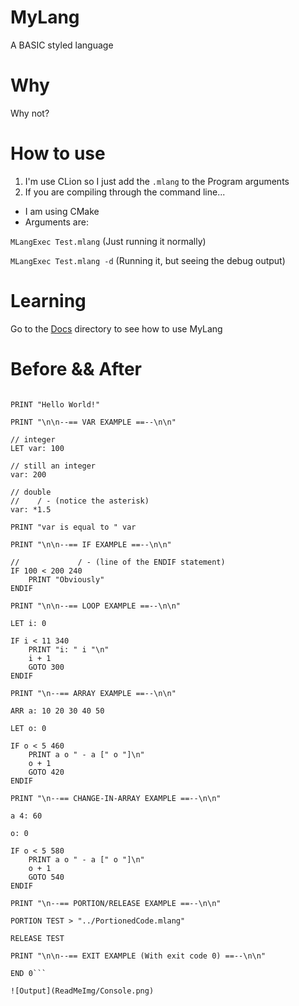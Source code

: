 # MyLang

A BASIC styled language

# Why

Why not?

# How to use

1. I'm use CLion so I just add the ```.mlang``` to the Program arguments
2. If you are compiling through the command line...
  * I am using CMake
  * Arguments are:

```MLangExec Test.mlang``` (Just running it normally)

```MLangExec Test.mlang -d``` (Running it, but seeing the debug output)

# Learning 

Go to the [Docs](docs) directory to see how to use MyLang

# Before && After

```PRINT "\n\n--== PRINT EXAMPLE ==--\n\n"

PRINT "Hello World!"

PRINT "\n\n--== VAR EXAMPLE ==--\n\n"

// integer
LET var: 100

// still an integer
var: 200

// double
//    / - (notice the asterisk)
var: *1.5

PRINT "var is equal to " var

PRINT "\n\n--== IF EXAMPLE ==--\n\n"

//             / - (line of the ENDIF statement)
IF 100 < 200 240
    PRINT "Obviously"
ENDIF

PRINT "\n\n--== LOOP EXAMPLE ==--\n\n"

LET i: 0

IF i < 11 340
    PRINT "i: " i "\n"
    i + 1
    GOTO 300
ENDIF

PRINT "\n--== ARRAY EXAMPLE ==--\n\n"

ARR a: 10 20 30 40 50

LET o: 0

IF o < 5 460
    PRINT a o " - a [" o "]\n"
    o + 1
    GOTO 420
ENDIF

PRINT "\n--== CHANGE-IN-ARRAY EXAMPLE ==--\n\n"

a 4: 60

o: 0

IF o < 5 580
    PRINT a o " - a [" o "]\n"
    o + 1
    GOTO 540
ENDIF

PRINT "\n--== PORTION/RELEASE EXAMPLE ==--\n\n"

PORTION TEST > "../PortionedCode.mlang"

RELEASE TEST

PRINT "\n\n--== EXIT EXAMPLE (With exit code 0) ==--\n\n"

END 0```

![Output](ReadMeImg/Console.png)

